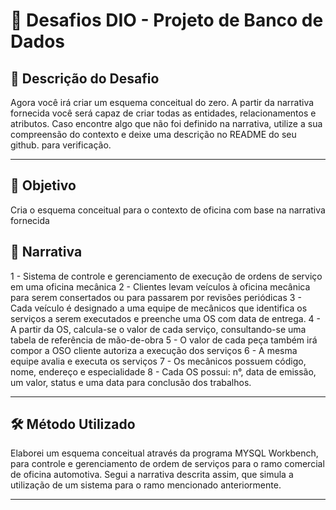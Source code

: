# 📌 Desafios DIO - Projeto de Banco de Dados

## 📖 Descrição do Desafio
Agora você irá criar um esquema conceitual do zero. A partir da narrativa fornecida você será capaz de criar todas as entidades, relacionamentos e atributos. Caso encontre algo que não foi definido na narrativa, utilize a sua compreensão do contexto e deixe uma descrição no README do seu github. para verificação.

---

## 🎯 Objetivo
Cria o esquema conceitual para o contexto de oficina com base na narrativa fornecida

## 📝 Narrativa
1 - Sistema de controle e gerenciamento de execução de ordens de serviço em uma oficina mecânica
2 - Clientes levam veículos à oficina mecânica para serem consertados ou para passarem por revisões  periódicas
3 - Cada veículo é designado a uma equipe de mecânicos que identifica os serviços a serem executados e preenche uma OS com data de entrega.
4 - A partir da OS, calcula-se o valor de cada serviço, consultando-se uma tabela de referência de mão-de-obra
5 - O valor de cada peça também irá compor a OSO cliente autoriza a execução dos serviços
6 - A mesma equipe avalia e executa os serviços
7 - Os mecânicos possuem código, nome, endereço e especialidade
8 - Cada OS possui: n°, data de emissão, um valor, status e uma data para conclusão dos trabalhos. 

---

## 🛠️ Método Utilizado

Elaborei um esquema conceitual através da programa  MYSQL Workbench, para controle e gerenciamento de ordem de serviços para o ramo comercial de oficina automotiva.
Segui a narrativa descrita assim, que simula a utilização de um sistema para o ramo mencionado anteriormente.

---
